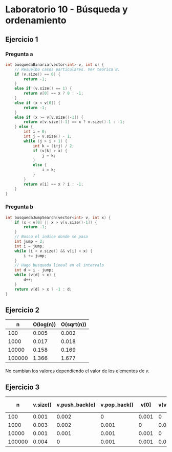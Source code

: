 # Laboratorio 10 - Búsqueda y ordenamiento

## Ejercicio 1

### Pregunta a

```C++
int busquedaBinaria(vector<int> v, int x) {
    // Resuelbo casos particulares. Ver teórica 8.
    if (v.size() == 0) {
        return -1;
    }
    else if (v.size() == 1) {
        return v[0] == x ? 0 : -1;
    }
    else if (x < v[0]) {
        return -1;
    }
    else if (x >= v[v.size()-1]) {
        return v[v.size()-1] == x ? v.size()-1 : -1;
    } else {
        int i = 0;
        int j = v.size() - 1;
        while (j > i + 1) {
            int k = (i+j) / 2;
            if (v[k] > x) {
                j = k;
            }
            else {
                i = k;
            }
        }
        return v[i] == x ? i : -1;
    }
}
```

### Pregunta b

```C++
int busquedaJumpSearch(vector<int> v, int x) {
    if (x < v[0] || x > v[v.size()-1]) {
        return -1;
    }
    // Busco el indice donde se pasa
    int jump = 2;
    int i = jump;
    while (i < v.size() && v[i] < x) {
        i += jump;
    }
    // Hago busqueda lineal en el intervalo
    int d = i - jump;
    while (v[d] < x) {
        d++;
    }
    return v[d] > x ? -1 : d;
}
```

## Ejercicio 2

| n      | O(log(n)) | O(sqrt(n)) |
| ------ | --------- | ---------- |
| 100    | 0.005     | 0.002      |
| 1000   | 0.017     | 0.018      |
| 10000  | 0.158     | 0.169      |
| 100000 | 1.366     | 1.677      |

No cambian los valores dependiendo el valor de los elementos de _v_.

## Ejercicio 3

| n      | v.size() | v.push_back(e) | v.pop_back() | v[0]  | v[v.size()-1] | v[0] = e | v[v.size()-1] = e | v.flip() | v.clear() |
| ------ | -------- | -------------- | ------------ | ----- | ------------- | -------- | ----------------- | -------- | --------- |
| 100    | 0.001    | 0.002          | 0            | 0.001 | 0             | 0.002    | 0                 | 0.002    | 0.001     |
| 1000   | 0.003    | 0.002          | 0.001        | 0     | 0.001         | 0        | 0.002             | 0.001    | 0.012     |
| 10000  | 0.001    | 0.001          | 0.001        | 0.001 | 0             | 0.001    | 0                 | 0.001    | 0.088     |
| 100000 | 0.004    | 0              | 0.001        | 0.001 | 0.001         | 0.001    | 0.001             | 0.004    | 0.93      |
